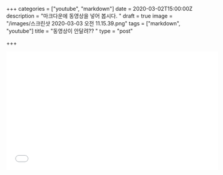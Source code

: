 +++
categories = ["youtube", "markdown"]
date = 2020-03-02T15:00:00Z
description = "마크다운에 동영상을 넣어 봅시다. "
draft = true
image = "/images/스크린샷 2020-03-03 오전 11.15.39.png"
tags = ["markdown", "youtube"]
title = "동영상이 안달려?? "
type = "post"

+++
<iframe width="560" height="315" src="[https://www.youtube.com/embed/t7NveznzRes](https://www.youtube.com/embed/t7NveznzRes "https://www.youtube.com/embed/t7NveznzRes")" frameborder="0" allow="accelerometer; autoplay; encrypted-media; gyroscope; picture-in-picture" allowfullscreen></iframe>